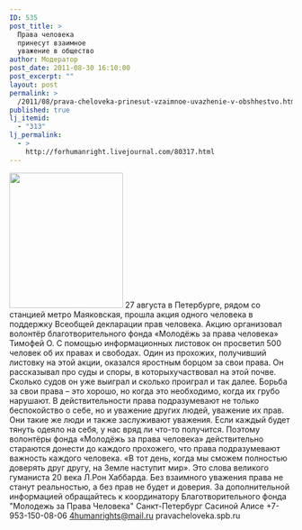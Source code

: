 ```yaml
---
ID: 535
post_title: >
  Права человека
  принесут взаимное
  уважение в общество
author: Модератор
post_date: 2011-08-30 16:10:00
post_excerpt: ""
layout: post
permalink: >
  /2011/08/prava-cheloveka-prinesut-vzaimnoe-uvazhenie-v-obshhestvo.html
published: true
lj_itemid:
  - "313"
lj_permalink:
  - >
    http://forhumanright.livejournal.com/80317.html
---
```

<a href="http://pics.livejournal.com/forhumanright/pic/00008r2h/"><img src="http://pics.livejournal.com/forhumanright/pic/00008r2h" width="202" height="240" border='0'/></a> 27 августа в Петербурге, рядом со станцией метро Маяковская, прошла акция одного человека в поддержку Всеобщей декларации прав человека. Акцию организовал волонтёр благотворительного фонда «Молодёжь за права человека» Тимофей О. С помощью информационных листовок он просветил 500 человек об их правах и свободах.
Один из прохожих, получивший листовку на этой акции, оказался яростным борцом за свои права. Он рассказывал про суды и споры, в которыхучаствовал на этой почве. Сколько судов он уже выиграл и сколько проиграл и так далее. Борьба за свои права – это хорошо, но когда это необходимо, когда их грубо нарушают. В действительности права подразумевают не только беспокойство о себе, но и уважение других людей, уважение их прав. Они такие же люди и также заслуживают уважения. Если каждый будет тянуть одеяло на себя, у нас вряд ли что-то получится. Поэтому волонтёры фонда «Молодёжь за права человека» действительно стараются донести до каждого прохожего, что права подразумевают важность каждого человека.
«В тот день, когда мы сможем полностью доверять друг другу, на Земле наступит мир». Это слова великого гуманиста 20 века Л.Рон Хаббарда. Без взаимного уважения права не станут реальностью, а без прав не будет и доверия. 
За дополнительной информацией обращайтесь к координатору
 Благотворительного фонда
 "Молодежь за Права Человека" Санкт-Петербург 
Сасиной Алисе 
+7-953-150-08-06 
4humanrights@mail.ru
pravacheloveka.spb.ru